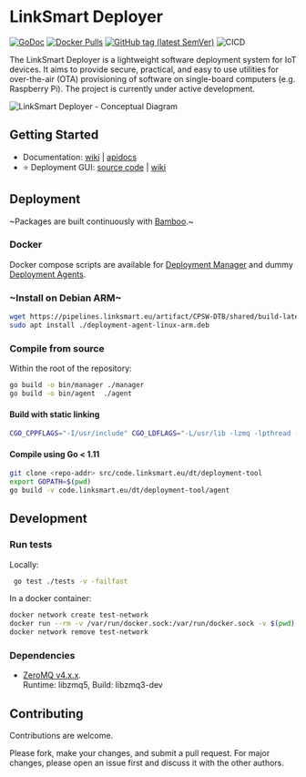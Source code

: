 # LinkSmart Deployer
[![GoDoc](https://godoc.org/github.com/linksmart/deployer?status.svg)](https://godoc.org/github.com/linksmart/deployer)
[![Docker Pulls](https://img.shields.io/docker/pulls/linksmart/deployment-manager.svg)](https://hub.docker.com/r/linksmart/deployment-manager/tags)
[![GitHub tag (latest SemVer)](https://img.shields.io/github/tag/linksmart/deployer.svg)](https://github.com/linksmart/deployer/tags)
![CICD](https://github.com/linksmart/deployer/workflows/CICD/badge.svg)

The LinkSmart Deployer is a lightweight software deployment system for IoT devices. It aims to provide secure, practical, and easy to use utilities for over-the-air (OTA) provisioning of software on single-board computers (e.g. Raspberry Pi). The project is currently under active development.

![LinkSmart Deployer - Conceptual Diagram](https://raw.githubusercontent.com/wiki/linksmart/deployer/figures/deployment-tool-concept-v3.jpg)

## Getting Started
* Documentation: [wiki](https://github.com/linksmart/deployer/wiki) | [apidocs](https://app.swaggerhub.com/apis-docs/farshidtz8/deployment-tool)
* :star: Deployment GUI: [source code](https://github.com/linksmart/deployer-ui) | [wiki](https://github.com/linksmart/deployer-ui/wiki)

## Deployment
~Packages are built continuously with [Bamboo](https://pipelines.linksmart.eu/browse/CPSW-DTB/latest).~

### Docker
Docker compose scripts are available for [Deployment Manager](https://github.com/linksmart/deployer/blob/master/manager/docker-compose.yml) and dummy [Deployment Agents](https://github.com/linksmart/deployer/blob/master/agent/docker-compose.yml).
### ~Install on Debian ARM~
```bash
wget https://pipelines.linksmart.eu/artifact/CPSW-DTB/shared/build-latest/Debian-packages/linksmart-deployment-agent.deb
sudo apt install ./deployment-agent-linux-arm.deb
```

### Compile from source
Within the root of the repository:
```bash
go build -o bin/manager ./manager
go build -o bin/agent  ./agent
```
#### Build with static linking
```bash
CGO_CPPFLAGS="-I/usr/include" CGO_LDFLAGS="-L/usr/lib -lzmq -lpthread -lrt -lstdc++ -lm -lc -lgcc" go build -v --ldflags '-extldflags "-static"' -a -o bin/agent ./agent
```
#### Compile using Go < 1.11
```bash
git clone <repo-addr> src/code.linksmart.eu/dt/deployment-tool
export GOPATH=$(pwd)
go build -v code.linksmart.eu/dt/deployment-tool/agent
```

## Development
### Run tests
Locally:
```bash
 go test ./tests -v -failfast
```
In a docker container:
```bash
docker network create test-network
docker run --rm -v /var/run/docker.sock:/var/run/docker.sock -v $(pwd):$(pwd) -w $(pwd) --network=test-network -e EXTERNAL-NETWORK=test-network golang:1.12 go test ./tests -v -failfast
docker network remove test-network
```

### Dependencies
* [ZeroMQ v4.x.x](http://zeromq.org/intro:get-the-software).  
Runtime: libzmq5, Build: libzmq3-dev

## Contributing
Contributions are welcome. 

Please fork, make your changes, and submit a pull request. For major changes, please open an issue first and discuss it with the other authors.
